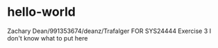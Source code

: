 # hello-world
Zachary Dean/991353674/deanz/Trafalger FOR SYS24444 Exercise 3
I don't know what to put here
